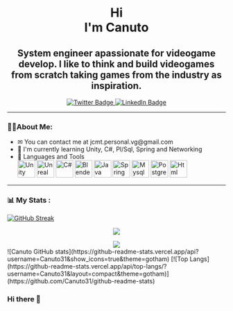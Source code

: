 <div id="header" align="center">
    <h1>Hi<br>I'm Canuto</h1>
    <h2>System engineer apassionate for videogame develop. I like to think and build videogames from scratch taking games from the industry as inspiration.</h2>
    <div id="badges">
        <a href="https://twitter.com/J_u_a_n_c_k" target="_blank">
            <img src="https://img.shields.io/twitter/url?label=%40J_u_a_n_c_k&logo=twitter&style=plastic&url=https%3A%2F%2Ftwitter.com%2FJ_u_a_n_c_k" alt="Twitter Badge"/>
        </a>
        <a href="https://www.linkedin.com/in/juan-moya-vg/" target="_blank">
            <img src="https://img.shields.io/twitter/url?label=Juan%20Moya&logo=Linkedin&style=plastic&url=https%3A%2F%2Fwww.linkedin.com%2Fin%2Fjuan-moya-vg%2F" alt="LinkedIn Badge"/>
        </a>
    </div>
</div>

---

<div id="about-me">
    <h3>👨‍💻About Me:</h3>
    <ul>
        <li>✉ You can contact me at <span type="email">jcmt.personal.vg@gmail.com</span></li>
        <li>📕 I'm currently learning Unity, C#, Pl/Sql, Spring and Networking</li>
        <li>
            🔨 Languages and Tools<br>
            <img src="https://cdn.jsdelivr.net/gh/devicons/devicon/icons/unity/unity-original.svg" title="Unity" alt="Unity" width="40" height="40"/>
            <img src="https://cdn.jsdelivr.net/gh/devicons/devicon/icons/unrealengine/unrealengine-original.svg" title="unreal Engine" alt="Unreal Engine" width="40" height="40"/>
            <img src="https://cdn.jsdelivr.net/gh/devicons/devicon/icons/csharp/csharp-original.svg" title="C#" alt="C#" width="40" height="40"/>
            <img src="https://cdn.jsdelivr.net/gh/devicons/devicon/icons/blender/blender-original.svg" title="Blender" alt="Blender" width="40" height="40"/>
            <img src="https://cdn.jsdelivr.net/gh/devicons/devicon/icons/java/java-original.svg" title="Java" alt="Java" width="40" height="40"/>
            <img src="https://cdn.jsdelivr.net/gh/devicons/devicon/icons/spring/spring-original.svg" title="Spring" alt="Spring" width="40" height="40"/>
            <img src="https://cdn.jsdelivr.net/gh/devicons/devicon/icons/mysql/mysql-original.svg" title="Mysql" alt="Mysql" width="40" height="40"/>
            <img src="https://cdn.jsdelivr.net/gh/devicons/devicon/icons/postgresql/postgresql-original.svg" title="Postgres" alt="Postgres" width="40" height="40"/>
            <img src="https://cdn.jsdelivr.net/gh/devicons/devicon/icons/html5/html5-original.svg" title="Html" alt="Html" width="40" height="40"/>
        </li>
    </ul>
</div>

---

### 📊 My Stats :

[![GitHub Streak](https://streak-stats.demolab.com?user=Canuto31&theme=gotham)](https://git.io/streak-stats)
<p align="center">
    <img src="https://github-readme-stats.vercel.app/api?username=Canuto31&show_icons=true&theme=gotham"/>
</p>
<center><img src="https://github-readme-stats.vercel.app/api?username=Canuto31&show_icons=true&theme=gotham"/></center>
![Canuto GitHub stats](https://github-readme-stats.vercel.app/api?username=Canuto31&show_icons=true&theme=gotham)
[![Top Langs](https://github-readme-stats.vercel.app/api/top-langs/?username=Canuto31&layout=compact&theme=gotham)](https://github.com/Canuto31/github-readme-stats)



### Hi there 👋

<!--
**Canuto31/Canuto31** is a ✨ _special_ ✨ repository because its `README.md` (this file) appears on your GitHub profile.

Here are some ideas to get you started:

- 🔭 I’m currently working on ...
- 🌱 I’m currently learning ...
- 👯 I’m looking to collaborate on ...
- 🤔 I’m looking for help with ...
- 💬 Ask me about ...
- 📫 How to reach me: ...
- 😄 Pronouns: ...
- ⚡ Fun fact: ...
-->
